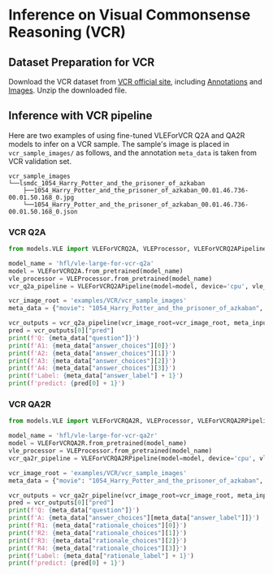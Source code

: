 # Inference on Visual Commonsense Reasoning (VCR)

## Dataset Preparation for VCR

Download the VCR dataset from [VCR official site](https://visualcommonsense.com/download/), including [Annotations](https://s3.us-west-2.amazonaws.com/ai2-rowanz/vcr1annots.zip) and [Images](https://s3.us-west-2.amazonaws.com/ai2-rowanz/vcr1images.zip).
Unzip the downloaded file.

## Inference with VCR pipeline

Here are two examples of using fine-tuned VLEForVCR Q2A and QA2R models to infer on a VCR sample.
The sample's image is placed in `vcr_sample_images/` as follows, and the annotation `meta_data` is taken from VCR validation set.

    vcr_sample_images
    └──lsmdc_1054_Harry_Potter_and_the_prisoner_of_azkaban
        ├──1054_Harry_Potter_and_the_prisoner_of_azkaban_00.01.46.736-00.01.50.168_0.jpg
        └──1054_Harry_Potter_and_the_prisoner_of_azkaban_00.01.46.736-00.01.50.168_0.json

### VCR Q2A
```python
from models.VLE import VLEForVCRQ2A, VLEProcessor, VLEForVCRQ2APipeline

model_name = 'hfl/vle-large-for-vcr-q2a'
model = VLEForVCRQ2A.from_pretrained(model_name)
vle_processor = VLEProcessor.from_pretrained(model_name)
vcr_q2a_pipeline = VLEForVCRQ2APipeline(model=model, device='cpu', vle_processor=vle_processor)

vcr_image_root = 'examples/VCR/vcr_sample_images'
meta_data = {"movie": "1054_Harry_Potter_and_the_prisoner_of_azkaban", "objects": ["person", "person", "person", "car", "cellphone", "clock"], "interesting_scores": [-1, 0], "answer_likelihood": "possible", "img_fn": "lsmdc_1054_Harry_Potter_and_the_prisoner_of_azkaban/1054_Harry_Potter_and_the_prisoner_of_azkaban_00.01.46.736-00.01.50.168@0.jpg", "metadata_fn": "lsmdc_1054_Harry_Potter_and_the_prisoner_of_azkaban/1054_Harry_Potter_and_the_prisoner_of_azkaban_00.01.46.736-00.01.50.168@0.json", "answer_orig": "No, 1 is a visitor.", "question_orig": "Does 1 live in this house?", "rationale_orig": "1 is wearing outerwear, holding an umbrella, and there is a car outside.", "question": ["Does", [0], "live", "in", "this", "house", "?"], "answer_match_iter": [2, 3, 0, 1], "answer_sources": [10104, 5332, 1, 16646], "answer_choices": [["No", ",", [0], "lives", "nowhere", "close", "."], ["Yes", ",", [0], "works", "there", "."], ["No", ",", [0], "is", "a", "visitor", "."], ["No", [1], "does", "not", "belong", "here", "."]], "answer_label": 2, "rationale_choices": [[[0], "is", "nicely", "dressed", "with", "a", "tie", ".", "people", "dress", "up", "when", "they", "visit", "someone", "else", "."], [[2], "sits", "comfortably", "in", "a", "chair", ",", "reading", "papers", ",", "while", "it", "seems", [0], "has", "just", "arrived", "and", "is", "settling", "in", "."], [[1], "is", "wearing", "a", "coat", "and", "muff", "and", "is", "sitting", "as", "if", "a", "visitor", "."], [[0], "is", "wearing", "outerwear", ",", "holding", "an", "umbrella", ",", "and", "there", "is", "a", "car", "outside", "."]], "rationale_sources": [26162, 12999, 6661, 1], "rationale_match_iter": [1, 3, 2, 0], "rationale_label": 3, "img_id": "val-0", "question_number": 1, "annot_id": "val-1", "match_fold": "val-0", "match_index": 1}

vcr_outputs = vcr_q2a_pipeline(vcr_image_root=vcr_image_root, meta_inputs=meta_data)
pred = vcr_outputs[0]["pred"]
print(f'Q: {meta_data["question"]}')
print(f'A1: {meta_data["answer_choices"][0]}')
print(f'A2: {meta_data["answer_choices"][1]}')
print(f'A3: {meta_data["answer_choices"][2]}')
print(f'A4: {meta_data["answer_choices"][3]}')
print(f'Label: {meta_data["answer_label"] + 1}')
print(f'predict: {pred[0] + 1}')
```

### VCR QA2R
```python
from models.VLE import VLEForVCRQA2R, VLEProcessor, VLEForVCRQA2RPipeline

model_name = 'hfl/vle-large-for-vcr-qa2r'
model = VLEForVCRQA2R.from_pretrained(model_name)
vle_processor = VLEProcessor.from_pretrained(model_name)
vcr_qa2r_pipeline = VLEForVCRQA2RPipeline(model=model, device='cpu', vle_processor=vle_processor)

vcr_image_root = 'examples/VCR/vcr_sample_images'
meta_data = {"movie": "1054_Harry_Potter_and_the_prisoner_of_azkaban", "objects": ["person", "person", "person", "car", "cellphone", "clock"], "interesting_scores": [-1, 0], "answer_likelihood": "possible", "img_fn": "lsmdc_1054_Harry_Potter_and_the_prisoner_of_azkaban/1054_Harry_Potter_and_the_prisoner_of_azkaban_00.01.46.736-00.01.50.168@0.jpg", "metadata_fn": "lsmdc_1054_Harry_Potter_and_the_prisoner_of_azkaban/1054_Harry_Potter_and_the_prisoner_of_azkaban_00.01.46.736-00.01.50.168@0.json", "answer_orig": "No, 1 is a visitor.", "question_orig": "Does 1 live in this house?", "rationale_orig": "1 is wearing outerwear, holding an umbrella, and there is a car outside.", "question": ["Does", [0], "live", "in", "this", "house", "?"], "answer_match_iter": [2, 3, 0, 1], "answer_sources": [10104, 5332, 1, 16646], "answer_choices": [["No", ",", [0], "lives", "nowhere", "close", "."], ["Yes", ",", [0], "works", "there", "."], ["No", ",", [0], "is", "a", "visitor", "."], ["No", [1], "does", "not", "belong", "here", "."]], "answer_label": 2, "rationale_choices": [[[0], "is", "nicely", "dressed", "with", "a", "tie", ".", "people", "dress", "up", "when", "they", "visit", "someone", "else", "."], [[2], "sits", "comfortably", "in", "a", "chair", ",", "reading", "papers", ",", "while", "it", "seems", [0], "has", "just", "arrived", "and", "is", "settling", "in", "."], [[1], "is", "wearing", "a", "coat", "and", "muff", "and", "is", "sitting", "as", "if", "a", "visitor", "."], [[0], "is", "wearing", "outerwear", ",", "holding", "an", "umbrella", ",", "and", "there", "is", "a", "car", "outside", "."]], "rationale_sources": [26162, 12999, 6661, 1], "rationale_match_iter": [1, 3, 2, 0], "rationale_label": 3, "img_id": "val-0", "question_number": 1, "annot_id": "val-1", "match_fold": "val-0", "match_index": 1}

vcr_outputs = vcr_qa2r_pipeline(vcr_image_root=vcr_image_root, meta_inputs=meta_data)
pred = vcr_outputs[0]["pred"]
print(f'Q: {meta_data["question"]}')
print(f'A: {meta_data["answer_choices"][meta_data["answer_label"]]}')
print(f'R1: {meta_data["rationale_choices"][0]}')
print(f'R2: {meta_data["rationale_choices"][1]}')
print(f'R3: {meta_data["rationale_choices"][2]}')
print(f'R4: {meta_data["rationale_choices"][3]}')
print(f'Label: {meta_data["rationale_label"] + 1}')
print(f'predict: {pred[0] + 1}')
```
